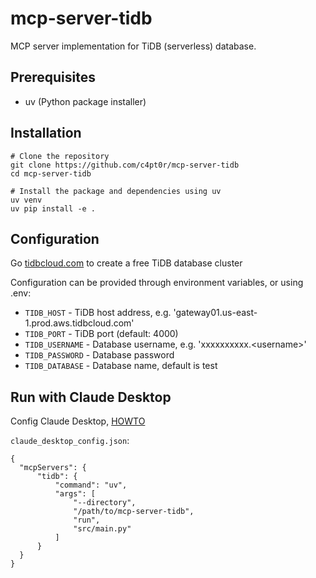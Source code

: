 # mcp-server-tidb

MCP server implementation for TiDB (serverless) database.

## Prerequisites

- uv (Python package installer)

## Installation

```
# Clone the repository
git clone https://github.com/c4pt0r/mcp-server-tidb
cd mcp-server-tidb

# Install the package and dependencies using uv
uv venv
uv pip install -e .
```

## Configuration

Go [tidbcloud.com](tidbcloud.com) to create a free TiDB database cluster

Configuration can be provided through environment variables, or using .env:
- `TIDB_HOST` - TiDB host address, e.g. 'gateway01.us-east-1.prod.aws.tidbcloud.com'
- `TIDB_PORT` - TiDB port (default: 4000)
- `TIDB_USERNAME` - Database username, e.g.  'xxxxxxxxxx.\<username\>'
- `TIDB_PASSWORD` - Database password
- `TIDB_DATABASE` - Database name, default is test

## Run with Claude Desktop

Config Claude Desktop, [HOWTO](https://modelcontextprotocol.io/quickstart/user)

`claude_desktop_config.json`:

```
{
  "mcpServers": {
      "tidb": {
          "command": "uv",
          "args": [
              "--directory",
              "/path/to/mcp-server-tidb",
              "run",
              "src/main.py"
          ]
      }
  }
}
```
